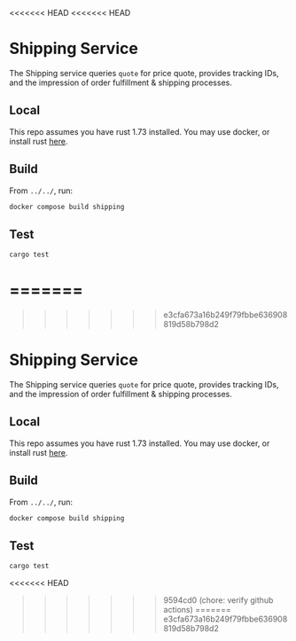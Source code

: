 <<<<<<< HEAD
<<<<<<< HEAD
# Shipping Service

The Shipping service queries `quote` for price quote, provides tracking IDs,
and the impression of order fulfillment & shipping processes.

## Local

This repo assumes you have rust 1.73 installed. You may use docker, or install
rust [here](https://www.rust-lang.org/tools/install).

## Build

From `../../`, run:

```sh
docker compose build shipping
```

## Test

```sh
cargo test
```
=======
=======
>>>>>>> e3cfa673a16b249f79fbbe636908819d58b798d2
# Shipping Service

The Shipping service queries `quote` for price quote, provides tracking IDs,
and the impression of order fulfillment & shipping processes.

## Local

This repo assumes you have rust 1.73 installed. You may use docker, or install
rust [here](https://www.rust-lang.org/tools/install).

## Build

From `../../`, run:

```sh
docker compose build shipping
```

## Test

```sh
cargo test
```
<<<<<<< HEAD
>>>>>>> 9594cd0 (chore: verify github actions)
=======
>>>>>>> e3cfa673a16b249f79fbbe636908819d58b798d2
